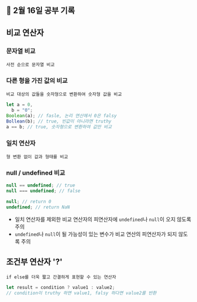 ## 📆 2월 16일 공부 기록

## 비교 연산자

### 문자열 비교

    사전 순으로 문자열 비교

### 다른 형을 가진 값의 비교

    비교 대상의 값들을 숫자형으로 변환하여 숫자형 값을 비교

```js
let a = 0,
  b = "0";
Boolean(a); // fasle, 논리 연산에서 0은 falsy
Bollean(b); // true, 빈값이 아니라면 truthy
a == b; // true, 숫자형으로 변환하여 값만 비교
```

### 일치 연산자

    형 변환 없이 값과 형태를 비교

### null / undefined 비교

```js
null == undefined; // true
null === undefined; // false

null; // return 0
undefined; // return NaN
```

- 일치 연산자를 제외한 비교 연산자의 피연산자에 <code>undefined</code>나 <code>null</code>이 오지 않도록 주의
- <code>undefined</code>나 <code>null</code>이 될 가능성이 있는 변수가 비교 연산의 피연산자가 되지 않도록 주의

## 조건부 연산자 '?'

    if else를 더욱 짧고 간결하게 표현할 수 있는 연산자

```js
let result = condition ? value1 : value2;
// condition이 truthy 하면 value1, falsy 하다면 value2를 반환
```
